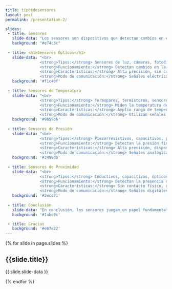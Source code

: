 ```yaml
---
title: tiposdesensores
layout: post
permalink: /presentation-2/

slides:
 - title: Sensores
   slide-data: "Los sensores son dispositivos que detectan cambios en el entorno físico y generan una señal de respuesta que puede ser analógica o digital. Se utilizan en una amplia variedad de aplicaciones industriales, científicas y tecnológicas para medir diferentes variables como luz, temperatura, presión, proximidad, entre otras.<br>"
   background: "#e74c3c"
     
 - title: <h1>Sensores Ópticos</h1>
   slide-data: "<br> 
               <strong>Tipos:</strong> Sensores de luz, cámaras, fotodiodos, fototransistores, infrarrojos <br>
               <strong>Funcionamiento:</strong> Detectan cambios en la luz o utilizan la luz para medir propiedades físicas como la distancia, la presencia o la velocidad.<br>
               <strong>Características:</strong> Alta precisión, sin contacto físico, rápidos, versátiles, aplicables en varias industrias.<br>
               <strong>Modo de comunicación:</strong> Señales eléctricas o digitales que transportan la información captada. <br>"
   background: '#f1c40f'
   
 - title: Sensores de Temperatura
   slide-data: "<br> 
               <strong>Tipos:</strong> Termopares, termistores, sensores de resistencia (RTD), sensores infrarrojos. <br>
               <strong>Funcionamiento:</strong> Miden la temperatura detectando cambios en la resistencia eléctrica, la emisión de radiación térmica, o la termoelectricidad. <br>
               <strong>Características:</strong> Amplio rango de temperaturas, precisión variable según el tipo de sensor, adecuados para múltiples aplicaciones industriales y científicas. <br>
               <strong>Modo de comunicación:</strong> Utilizan señales analógicas o digitales para transmitir lecturas. <br>"
   background: '#9b59b6'
   
 - title: Sensores de Presión
   slide-data: "<br> 
               <strong>Tipos:</strong> Piezorresistivos, capacitivos, piezoeléctricos, de resonancia. <br>
               <strong>Funcionamiento:</strong> Detectan la presión física aplicada y la convierten en una señal eléctrica proporcional. <br>
               <strong>Características:</strong> Alta precisión, disponibles para varios rangos de presión, resistentes y fiables para mediciones industriales.<br>
               <strong>Modo de comunicación:</strong> Señales analógicas o digitales según el tipo de sensor y aplicación. <br>"
   background: '#3498db'
   
 - title: Sensores de Proximidad
   slide-data: "<br> 
               <strong>Tipos:</strong> Inductivos, capacitivos, ópticos, ultrasónicos. <br>
               <strong>Funcionamiento:</strong> Detectan la presencia o cercanía de objetos sin contacto físico, utilizando diferentes principios como electromagnetismo o ultrasonido. <br>
               <strong>Características:</strong> Sin contacto físico, resistentes, rápidos en la detección, duraderos en condiciones industriales. <br>
               <strong>Modo de comunicación:</strong> Señales digitales, analógicas o inalámbricas según el sistema de uso. <br>"
   background: '#2ecc71'
   
 - title: Conclusión
   slide-data: "En conclusión, los sensores juegan un papel fundamental en la automatización y el control en la industria moderna. Su capacidad para medir con precisión y transmitir datos en tiempo real permite mejorar la eficiencia, seguridad y calidad en una amplia gama de procesos. El uso de sensores continuará expandiéndose con el avance de nuevas tecnologías. <br>"
   background: '#1abc9c'

 - title: Gracias
   background: '#e67e22'
---
```


{% for slide in page.slides %}
                    
<section data-background="{% if slide.background %}{{slide.background}}{% else %}{{page.background}}{% endif %}"><h1>{{slide.title}}</h1>{{ slide.slide-data }}</section>
                    
{% endfor %}
